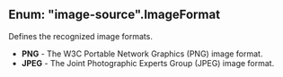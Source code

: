 ﻿## Enum: "image-source".ImageFormat
Defines the recognized image formats.
 - **PNG** - The W3C Portable Network Graphics (PNG) image format.
 - **JPEG** - The Joint Photographic Experts Group (JPEG) image format.